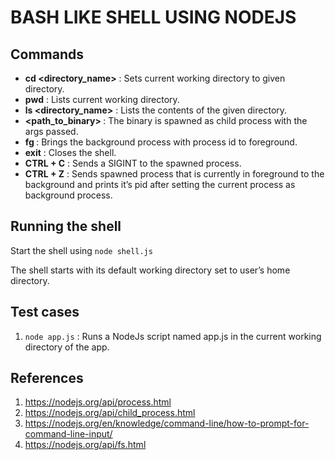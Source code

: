 # BASH LIKE SHELL USING NODEJS 

## Commands

- **cd <directory_name>** : Sets current working directory to given directory.
- **pwd** : Lists current working directory.
- **ls <directory_name>** : Lists the contents of the given directory.
- **<path_to_binary> <args>** : The binary is spawned as child process with the args passed.
- **fg <pid>** : Brings the background process with process id <pid> to foreground.
- **exit** : Closes the shell.
- **CTRL + C** : Sends a SIGINT to the spawned process.
- **CTRL + Z** : Sends spawned process that is currently in foreground to the background and prints it’s pid after setting the current process as background process.

## Running the shell

Start the shell using `node shell.js`

The shell starts with its default working directory set to user’s home directory.

## Test cases

1. `node app.js` : Runs a NodeJs script named app.js in the current working directory of the app.

## References
1. https://nodejs.org/api/process.html
2. https://nodejs.org/api/child_process.html
3. https://nodejs.org/en/knowledge/command-line/how-to-prompt-for-command-line-input/
4. https://nodejs.org/api/fs.html
